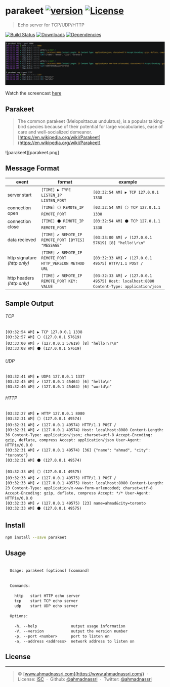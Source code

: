 # parakeet [![version][npm-version]][npm-url] [![License][npm-license]][license-url]

> Echo server for TCP/UDP/HTTP

[![Build Status][travis-image]][travis-url]
[![Downloads][npm-downloads]][npm-url]
[![Dependencies][david-image]][david-url]

![screenshot](screenshot.png)

Watch the screencast [here](https://asciinema.org/a/37456)

## Parakeet

> The common parakeet (Melopsittacus undulatus), is a popular talking-bird species because of their potential for large vocabularies, ease of care and well-socialized demeanor.
> [https://en.wikipedia.org/wiki/Parakeet](https://en.wikipedia.org/wiki/Parakeet)

![parakeet][parakeet.png]

## Message Format

| event                           | format                                                    | example                                              |
| ------------------------------- | --------------------------------------------------------- | ---------------------------------------------------- |
| server start                    | `[TIME] ▶️ TYPE LISTEN_IP LISTEN_PORT`                     | `[03:32:54 AM] ▶️ TCP 127.0.0.1 1338`                 |
| connection open                 | `[TIME] ⚪ REMOTE_IP REMOTE_PORT`                          | `[03:32:54 AM] ⚪️ TCP 127.0.1.1 1338`                 |
| connection close                | `[TIME] ⚫️️ REMOTE_IP REMOTE_PORT`                          | `[03:32:54 AM] ⚫️️️ TCP 127.0.1.1 1338`                 |
| data recieved                   | `[TIME] ✔ REMOTE_IP REMOTE_PORT [BYTES] "MESSAGE"`        | `[03:33:00 AM] ✔ (127.0.0.1 57619) [8] "hello!\r\n"` |
| http signature *(http only)*    | `[TIME] ✔ REMOTE_IP REMOTE_PORT HTTP_VERSION METHOD URL`  | `[03:32:33 AM] ✔ (127.0.0.1 49575) HTTP/1.1 POST /`  |
| http headers *(http only)*      | `[TIME] ✔ REMOTE_IP REMOTE_PORT KEY: VALUE`               | `[03:32:33 AM] ✔ (127.0.0.1 49575) Host: localhost:8080 Content-Type: application/json` |


## Sample Output

###### TCP

```
[03:32:54 AM] ▶️ TCP 127.0.0.1 1338
[03:32:57 AM] ⚪ (127.0.0.1 57619)
[03:33:00 AM] ✔ (127.0.0.1 57619) [8] "hello!\r\n"
[03:33:08 AM] ⚫️️️ (127.0.0.1 57619)
```

###### UDP

```
[03:32:41 AM] ▶️ UDP4 127.0.0.1 1337
[03:32:45 AM] ✔ (127.0.0.1 45464) [6] "hello\n"
[03:32:46 AM] ✔ (127.0.0.1 45464) [6] "world\n"
```

###### HTTP

```
[03:32:27 AM] ▶️ HTTP 127.0.0.1 8080
[03:32:31 AM] ⚪ (127.0.0.1 49574)
[03:32:31 AM] ✔ (127.0.0.1 49574) HTTP/1.1 POST /
[03:32:31 AM] ✔ (127.0.0.1 49574) Host: localhost:8080 Content-Length: 36 Content-Type: application/json; charset=utf-8 Accept-Encoding: gzip, deflate, compress Accept: application/json User-Agent: HTTPie/0.8.0
[03:32:31 AM] ✔ (127.0.0.1 49574) [36] {"name": "ahmad", "city": "toronto"}
[03:32:31 AM] ⚫️️️ (127.0.0.1 49574)

[03:32:33 AM] ⚪ (127.0.0.1 49575)
[03:32:33 AM] ✔ (127.0.0.1 49575) HTTP/1.1 POST /
[03:32:33 AM] ✔ (127.0.0.1 49575) Host: localhost:8080 Content-Length: 23 Content-Type: application/x-www-form-urlencoded; charset=utf-8 Accept-Encoding: gzip, deflate, compress Accept: */* User-Agent: HTTPie/0.8.0
[03:32:33 AM] ✔ (127.0.0.1 49575) [23] name=ahmad&city=toronto
[03:32:33 AM] ⚫️️️ (127.0.0.1 49575)
```

## Install

```bash
npm install --save parakeet
```

## Usage

```

  Usage: parakeet [options] [command]


  Commands:

    http   start HTTP echo server
    tcp    start TCP echo server
    udp    start UDP echo server

  Options:

    -h, --help               output usage information
    -V, --version            output the version number
    -p, --port <number>      port to listen on
    -a, --address <address>  network address to listen on

```

## License

----
> :copyright: [www.ahmadnassri.com](https://www.ahmadnassri.com/) &nbsp;&middot;&nbsp;
> License: [ISC](LICENSE) &nbsp;&middot;&nbsp;
> Github: [@ahmadnassri](https://github.com/ahmadnassri) &nbsp;&middot;&nbsp;
> Twitter: [@ahmadnassri](https://twitter.com/ahmadnassri)

[license-url]: https://github.com/ahmadnassri/parakeet/blob/master/LICENSE

[travis-url]: https://travis-ci.org/ahmadnassri/parakeet
[travis-image]: https://img.shields.io/travis/ahmadnassri/parakeet.svg?style=flat-square

[npm-url]: https://www.npmjs.com/package/parakeet
[npm-license]: https://img.shields.io/npm/l/parakeet.svg?style=flat-square
[npm-version]: https://img.shields.io/npm/v/parakeet.svg?style=flat-square
[npm-downloads]: https://img.shields.io/npm/dm/parakeet.svg?style=flat-square

[david-url]: https://david-dm.org/ahmadnassri/parakeet
[david-image]: https://img.shields.io/david/ahmadnassri/parakeet.svg?style=flat-square
